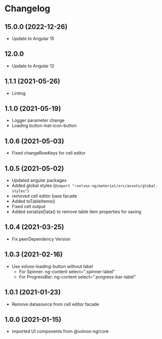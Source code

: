# Changelog

15.0.0 (2022-12-26)
--------------------------------
- Update to Angular 15

12.0.0
--------------------------------
- Update to Angular 12

1.1.1 (2021-05-26)
--------------------------------
- Linting

1.1.0 (2021-05-19)
--------------------------------
- Logger parameter change
- Loading button mat-icon-button

1.0.6 (2021-05-03)
--------------------------------
- Fixed changeRowKeys for cell editor

1.0.5 (2021-05-02)
--------------------------------
- Updated angular packages
- Added global styles (`@import "~volvox-ng/material/src/assets/global-styles"`)
- removed cell editor base facade
- Added toTableItems()
- Fixed cell output
- Added serializeData() to remove table item properties for saving

1.0.4 (2021-03-25)
--------------------------------
- Fix peerDependency Version

1.0.3 (2021-02-16)
--------------------------------
- Use volvox-loading-button without label
    - For Spinner: ng-content select=".spinner-label"
    - For ProgressBar: ng-content select=".progress-bar-label"

1.0.1 (2021-01-23)
--------------------------------
- Remove datasource from cell editor facade

1.0.0 (2021-01-15)
--------------------------------
- imported UI components from @volvox-ng/core
